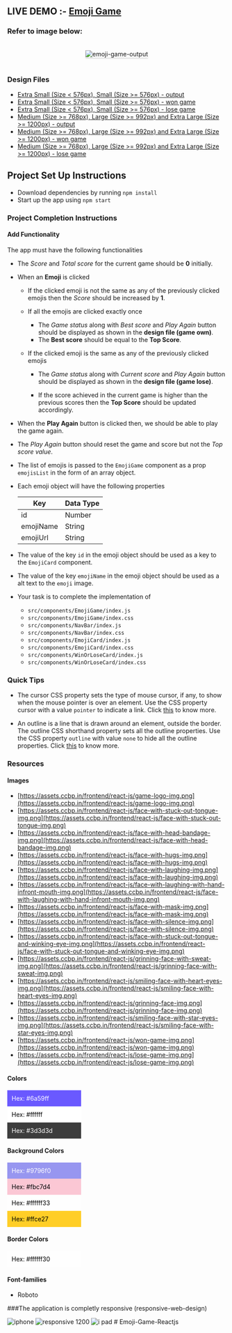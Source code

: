 ## LIVE DEMO :- <a href="https://swathis-emoji-game.netlify.app/">Emoji Game</a>

### Refer to image below:

<br/>
<div style="text-align: center;">
    <img src="https://assets.ccbp.in/frontend/content/react-js/emoji-game-output.gif" alt="emoji-game-output" style="max-width:70%;box-shadow:0 2.8px 2.2px rgba(0, 0, 0, 0.12)">
</div>
<br/>

### Design Files

- [Extra Small (Size < 576px), Small (Size >= 576px) - output](https://assets.ccbp.in/frontend/content/react-js/emoji-game-sm-output.png)
- [Extra Small (Size < 576px), Small (Size >= 576px) - won game](https://assets.ccbp.in/frontend/content/react-js/emoji-game-won-game-sm-output.png)
- [Extra Small (Size < 576px), Small (Size >= 576px) - lose game](https://assets.ccbp.in/frontend/content/react-js/emoji-game-lose-game-sm-output.png)
- [Medium (Size >= 768px), Large (Size >= 992px) and Extra Large (Size >= 1200px) - output](https://assets.ccbp.in/frontend/content/react-js/emoji-game-lg-output.png)
- [Medium (Size >= 768px), Large (Size >= 992px) and Extra Large (Size >= 1200px) - won game](https://assets.ccbp.in/frontend/content/react-js/emoji-game-won-game-lg-output.png)
- [Medium (Size >= 768px), Large (Size >= 992px) and Extra Large (Size >= 1200px) - lose game](https://assets.ccbp.in/frontend/content/react-js/emoji-game-lose-game-lg-output.png)

## Project Set Up Instructions

- Download dependencies by running `npm install`
- Start up the app using `npm start`

### Project Completion Instructions

#### Add Functionality

The app must have the following functionalities

- The _Score_ and _Total score_ for the current game should be **0** initially.
- When an **Emoji** is clicked

  - If the clicked emoji is not the same as any of the previously clicked emojis then the _Score_ should be increased by **1**.
  - If all the emojis are clicked exactly once

    - The _Game status_ along with _Best score_ and _Play Again_ button should be displayed as shown in the **design file (game own)**.
    - The **Best score** should be equal to the **Top Score**.

  - If the clicked emoji is the same as any of the previously clicked emojis

    - The _Game status_ along with _Current score_ and _Play Again_ button should be displayed as shown in the **design file (game lose)**.

    - If the score achieved in the current game is higher than the previous scores then the **Top Score** should be updated accordingly.

- When the **Play Again** button is clicked then, we should be able to play the game again.

- The _Play Again_ button should reset the game and score but not the _Top score value_.

- The list of emojis is passed to the `EmojiGame` component as a prop `emojisList` in the form of an array object.

- Each emoji object will have the following properties

  | Key       | Data Type |
  | --------- | --------- |
  | id        | Number    |
  | emojiName | String    |
  | emojiUrl  | String    |

- The value of the key `id` in the emoji object should be used as a key to the `EmojiCard` component.
- The value of the key `emojiName` in the emoji object should be used as a alt text to the `emoji` image.

- Your task is to complete the implementation of
  - `src/components/EmojiGame/index.js`
  - `src/components/EmojiGame/index.css`
  - `src/components/NavBar/index.js`
  - `src/components/NavBar/index.css`
  - `src/components/EmojiCard/index.js`
  - `src/components/EmojiCard/index.css`
  - `src/components/WinOrLoseCard/index.js`
  - `src/components/WinOrLoseCard/index.css`

### Quick Tips

- The cursor CSS property sets the type of mouse cursor, if any, to show when the mouse pointer is over an element. Use the CSS property cursor with a value `pointer` to indicate a link. Click <a href="https://css-tricks.com/almanac/properties/c/cursor/" target="_blank">this</a> to know more.

- An outline is a line that is drawn around an element, outside the border. The outline CSS shorthand property sets all the outline properties. Use the CSS property `outline` with value `none` to hide all the outline properties. Click <a href="https://www.w3schools.com/css/css_outline.asp" target="_blank">this</a> to know more.

### Resources

#### Images

- [https://assets.ccbp.in/frontend/react-js/game-logo-img.png](https://assets.ccbp.in/frontend/react-js/game-logo-img.png)
- [https://assets.ccbp.in/frontend/react-js/face-with-stuck-out-tongue-img.png](https://assets.ccbp.in/frontend/react-js/face-with-stuck-out-tongue-img.png)
- [https://assets.ccbp.in/frontend/react-js/face-with-head-bandage-img.png](https://assets.ccbp.in/frontend/react-js/face-with-head-bandage-img.png)
- [https://assets.ccbp.in/frontend/react-js/face-with-hugs-img.png](https://assets.ccbp.in/frontend/react-js/face-with-hugs-img.png)
- [https://assets.ccbp.in/frontend/react-js/face-with-laughing-img.png](https://assets.ccbp.in/frontend/react-js/face-with-laughing-img.png)
- [https://assets.ccbp.in/frontend/react-js/face-with-laughing-with-hand-infront-mouth-img.png](https://assets.ccbp.in/frontend/react-js/face-with-laughing-with-hand-infront-mouth-img.png)
- [https://assets.ccbp.in/frontend/react-js/face-with-mask-img.png](https://assets.ccbp.in/frontend/react-js/face-with-mask-img.png)
- [https://assets.ccbp.in/frontend/react-js/face-with-silence-img.png](https://assets.ccbp.in/frontend/react-js/face-with-silence-img.png)
- [https://assets.ccbp.in/frontend/react-js/face-with-stuck-out-tongue-and-winking-eye-img.png](https://assets.ccbp.in/frontend/react-js/face-with-stuck-out-tongue-and-winking-eye-img.png)
- [https://assets.ccbp.in/frontend/react-js/grinning-face-with-sweat-img.png](https://assets.ccbp.in/frontend/react-js/grinning-face-with-sweat-img.png)
- [https://assets.ccbp.in/frontend/react-js/smiling-face-with-heart-eyes-img.png](https://assets.ccbp.in/frontend/react-js/smiling-face-with-heart-eyes-img.png)
- [https://assets.ccbp.in/frontend/react-js/grinning-face-img.png](https://assets.ccbp.in/frontend/react-js/grinning-face-img.png)
- [https://assets.ccbp.in/frontend/react-js/smiling-face-with-star-eyes-img.png](https://assets.ccbp.in/frontend/react-js/smiling-face-with-star-eyes-img.png)
- [https://assets.ccbp.in/frontend/react-js/won-game-img.png](https://assets.ccbp.in/frontend/react-js/won-game-img.png)
- [https://assets.ccbp.in/frontend/react-js/lose-game-img.png](https://assets.ccbp.in/frontend/react-js/lose-game-img.png)

#### Colors

<div style="background-color: #6a59ff ; width: 150px; padding: 10px; color: white">Hex: #6a59ff</div>
<div style="background-color: #ffffff ; width: 150px; padding: 10px; color: black">Hex: #ffffff</div>
<div style="background-color: #3d3d3d ; width: 150px; padding: 10px; color: white">Hex: #3d3d3d</div>

#### Background Colors

<div style="background-color: #9796f0 ; width: 150px; padding: 10px; color: white">Hex: #9796f0</div>
<div style="background-color: #fbc7d4 ; width: 150px; padding: 10px; color: black">Hex: #fbc7d4</div>
<div style="background-color: #ffffff33 ; width: 150px; padding: 10px; color: black">Hex: #ffffff33</div>
<div style="background-color: #ffce27 ; width: 150px; padding: 10px; color: black">Hex: #ffce27</div>

#### Border Colors

<div style="background-color: #ffffff30 ; width: 150px; padding: 10px; color: black">Hex: #ffffff30</div>

#### Font-families

- Roboto

###The application is completly responsive (responsive-web-design)

![iphone](https://user-images.githubusercontent.com/46521639/116983020-344fcd00-ace7-11eb-9fe2-3d5b8cc070f0.PNG)
![responsive 1200](https://user-images.githubusercontent.com/46521639/116983030-36b22700-ace7-11eb-914a-0d8edbe3d786.PNG)
![i pad](https://user-images.githubusercontent.com/46521639/116983034-387bea80-ace7-11eb-8705-e4f66e925bc3.PNG)
#   E m o j i - G a m e - R e a c t j s 
 
 
